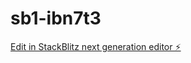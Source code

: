 # sb1-ibn7t3

[Edit in StackBlitz next generation editor ⚡️](https://stackblitz.com/~/github.com/rayhana2024/sb1-ibn7t3)